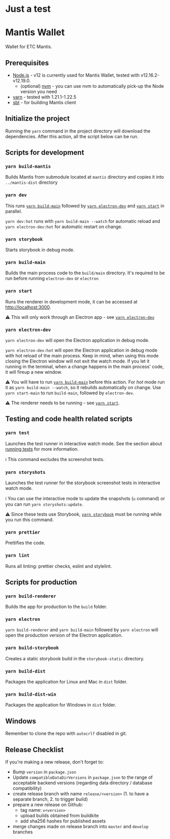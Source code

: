 # Just a test

# Mantis Wallet

Wallet for ETC Mantis.

## Prerequisites

* [Node.js](https://nodejs.org/en/) - v12 is currently used for Mantis Wallet, tested with v12.16.2-v12.19.0.
  * (optional) [nvm](https://github.com/nvm-sh/nvm) - you can use nvm to automatically pick-up the Node version you need
* [yarn](https://classic.yarnpkg.com/en/) - tested with 1.21.1-1.22.5
* [sbt](https://www.scala-sbt.org/) - for building Mantis client

## Initialize the project

Running the `yarn` command in the project directory will download the dependencies. After this action, all the script below can be run. 

## Scripts for development

### `yarn build-mantis`

Builds Mantis from submodule located at `mantis` directory and copies it into `../mantis-dist` directory

### `yarn dev`

This runs [`yarn build-main`](#yarn-build-main) followed by [`yarn electron-dev`](#yarn-electron-dev) and [`yarn start`](#yarn-start) in parallel.

`yarn dev:hot` runs with `yarn build-main --watch` for automatic reload and `yarn electron-dev:hot` for automatic restart on change.

### `yarn storybook`

Starts storybook in debug mode.

### `yarn build-main`

Builds the main process code to the `build/main` directory. It's required to be run before running `electron-dev` or `electron`

### `yarn start`

Runs the renderer in development mode, it can be accessed at [http://localhost:3000](http://localhost:3000). 

:warning: This will only work through an Electron app - see [`yarn electron-dev`](#yarn-electron-dev)

### `yarn electron-dev`

`yarn electron-dev` will open the Electron application in debug mode.

`yarn electron-dev:hot` will open the Electron application in debug mode with hot reload of the main process. Keep in mind, when using this mode closing the Electron window will not exit the watch mode. If you let it running in the terminal, when a change happens in the main process' code, it will fireup a new window.

:warning: You will have to run [`yarn build-main`](#yarn-build-main) before this action. For *hot* mode run it as `yarn build-main --watch`, so it rebuilds automatically on change. Use `yarn start-main` to run `build-main`, followed by `electron-dev`.

:warning: The renderer needs to be running - see [`yarn start`](#yarn-start).

## Testing and code health related scripts

### `yarn test`

Launches the test runner in interactive watch mode. See the section about [running tests](https://facebook.github.io/create-react-app/docs/running-tests) for more information.

:information_source: This command excludes the screenshot tests.

### `yarn storyshots`

Launches the test runner for the storybook screenshot tests in interactive watch mode.

:information_source: You can use the interactive mode to update the snapshots (`u` command) or you can run `yarn storyshots:update`.

:warning: Since these tests use Storybook, [`yarn storybook`](#yarn-storybook) must be running while you run this command.

### `yarn prettier`

Prettifies the code.

### `yarn lint`

Runs all linting: prettier checks, eslint and stylelint.

## Scripts for production

### `yarn build-renderer`

Builds the app for production to the `build` folder.

### `yarn electron`

`yarn build-renderer` and `yarn build-main` followed by `yarn electron` will open the production version of the Electron application.

### `yarn build-storybook`

Creates a static storybook build in the `storybook-static` directory.

### `yarn build-dist`

Packages the application for Linux and Mac in `dist` folder.

### `yarn build-dist-win`

Packages the application for Windows in `dist` folder.

## Windows

Remember to clone the repo with `autocrlf` disabled in git. 

## Release Checklist

If you're making a new release, don't forget to:
- Bump `version` in `package.json`
- Update `compatibleDataDirVersions` in `package.json` to the range of acceptable backend versions (regarding data directory / database compatibility)
- create release branch with name `release/<version>` (1. to have a separate branch, 2. to trigger build)
- prepare a new release on Github:
  - tag name: `v<version>`
  - upload builds obtained from buildkite
  - add sha256 hashes for published assets
- merge changes made on release branch into `master` and `develop` branches
